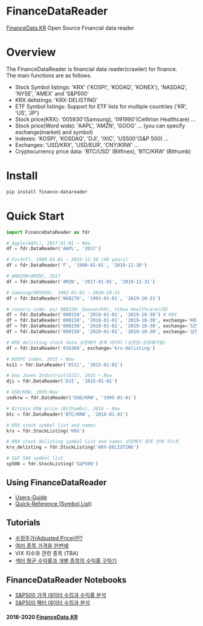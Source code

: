 
# FinanceDataReader
[FinanceData.KR](FinanceData.KR) Open Source Financial data reader

# Overview
The FinanceDataReader is financial data reader(crawler) for finance. <br>
The main functions are as follows.

* Stock Symbol listings: 'KRX' ('KOSPI', 'KODAQ', 'KONEX'), 'NASDAQ', 'NYSE', 'AMEX' and 'S&P500'
* KRX delistings: 'KRX-DELISTING'
* ETF Symbol listings: Support for ETF lists for multiple countries ('KR', 'US', 'JP')
* Stock price(KRX): '005930'(Samsung), '091990'(Celltrion Healthcare) ...
* Stock price(Word wide): 'AAPL', 'AMZN', 'GOOG' ... (you can specify exchange(market) and symbol)
* Indexes: 'KOSPI', 'KOSDAQ', 'DJI', 'IXIC', 'US500'(S&P 500) ...
* Exchanges: 'USD/KRX', 'USD/EUR', 'CNY/KRW' ...
* Cryptocurrency price data: 'BTC/USD' (Bitfinex), 'BTC/KRW' (Bithumb)

# Install

```bash
pip install finance-datareader
```

# Quick Start

```python
import FinanceDataReader as fdr

# Apple(AAPL), 2017-01-01 ~ Now
df = fdr.DataReader('AAPL', '2017')

# Ford(F), 1980-01-01 ~ 2019-12-30 (40 years)
df = fdr.DataReader('F', '1980-01-01', '2019-12-30')

# AMAZON(AMZN), 2017
df = fdr.DataReader('AMZN', '2017-01-01', '2019-12-31')

# Samsung(005930), 1992-01-01 ~ 2018-10-31
df = fdr.DataReader('068270', '1992-01-01', '2019-10-31')

# country code: ex) 000150: Doosan(KR), Yihua Healthcare(CN)
df = fdr.DataReader('000150', '2018-01-01', '2019-10-30') # KRX
df = fdr.DataReader('000150', '2018-01-01', '2019-10-30', exchange='KRX') # KRX
df = fdr.DataReader('000150', '2018-01-01', '2019-10-30', exchange='SZSE') # SZSE
df = fdr.DataReader('000150', '2018-01-01', '2019-10-30', exchange='심천') # SZSE

# KRX delisting stock data 상장폐지 종목 데이터 (상장일~상장폐지일)
df = fdr.DataReader('036360', exchange='krx-delisting')

# KOSPI index, 2015 ~ Now
ks11 = fdr.DataReader('KS11', '2015-01-01')

# Dow Jones Industrial(DJI), 2015 ~ Now
dji = fdr.DataReader('DJI', '2015-01-01')

# USD/KRW, 1995~Now
usdkrw = fdr.DataReader('USD/KRW', '1995-01-01')

# Bitcoin KRW price (Bithumbs), 2016 ~ Now
btc = fdr.DataReader('BTC/KRW', '2016-01-01')

# KRX stock symbol list and names
krx = fdr.StockListing('KRX')

# KRX stock delisting symbol list and names 상장폐지 종목 전체 리스트
krx_delisting = fdr.StockListing('KRX-DELISTING')

# S&P 500 symbol list
sp500 = fdr.StockListing('S&P500')
```

## Using FinanceDataReader
* [Users-Guide](https://github.com/FinanceData/FinanceDataReader/wiki/Users-Guide)
* [Quick-Reference (Symbol List)](https://github.com/FinanceData/FinanceDataReader/wiki/Quick-Reference)

## Tutorials
* [수정주가(Adjusted Price)란?](https://nbviewer.jupyter.org/github/FinanceData/FinanceDataReader/blob/master/tutorial/FinanceDataReader%20Tutorial%20-%20%EC%88%98%EC%A0%95%EC%A3%BC%EA%B0%80.ipynb)
* [여러 종목 가격을 한번에](https://nbviewer.jupyter.org/github/FinanceData/FinanceDataReader/blob/master/tutorial/FinanceDataReader%20Tutorial%20-%20%EC%97%AC%EB%9F%AC%20%EC%A2%85%EB%AA%A9%EC%9D%98%20%EA%B0%80%EA%B2%A9%EC%9D%84%20%ED%95%9C%EB%B2%88%EC%97%90.ipynb)
* VIX 지수와 관련 종목 (TBA)
* [섹터 평균 수익률과 개별 종목의 수익률 구하기](https://nbviewer.jupyter.org/github/FinanceData/FinanceDataReader/blob/master/tutorial/FinanceDataReader%20Tutorial%20-%20%EC%84%B9%ED%84%B0%20%ED%8F%89%EA%B7%A0%20%EC%88%98%EC%9D%B5%EB%A5%A0%EA%B3%BC%20%EA%B0%9C%EB%B3%84%20%EC%A2%85%EB%AA%A9%EC%9D%98%20%EC%88%98%EC%9D%B5%EB%A5%A0.ipynb)


## FinanceDataReader Notebooks
* [S&P500 가격 데이터 수집과 수익률 분석](https://nbviewer.jupyter.org/710b8f0a4bd9a8df91ae1be6c7e838b1) 
* [S&P500 팩터 데이터 수집과 분석](https://nbviewer.jupyter.org/35a1b0d5248bc9b09513e53be437ac42) 


#### 2018-2020 [FinanceData.KR](http://financedata.kr)

